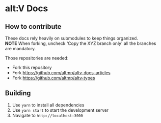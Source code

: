 # alt:V Docs
## How to contribute
These docs rely heavily on submodules to keep things organized.<br>
**NOTE** When forking, uncheck 'Copy the XYZ branch only' all the branches are mandatory.

Those repositories are needed:
- Fork this repository
- Fork https://github.com/altmp/altv-docs-articles
- Fork https://github.com/altmp/altv-types
## Building
1. Use `yarn` to install all dependencies
2. Use `yarn start` to start the development server
3. Navigate to `http://localhost:3000`
